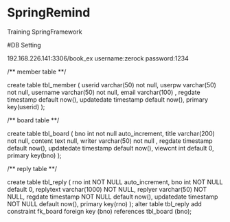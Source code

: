 # SpringRemind
 Training SpringFramework

#DB Setting

192.168.226.141:3306/book_ex
username:zerock
password:1234



/** member table **/

 create table tbl_member (
 userid varchar(50) not null,
 userpw varchar(50) not null,
 username varchar(50) not null,
 email varchar(100) ,
 regdate timestamp default now(),
 updatedate timestamp default now(),
 primary key(userid)
 );

/** board table **/

 create table tbl_board (
 bno int not null auto_increment,
 title varchar(200) not null,
 content text null,
 writer varchar(50) not null ,
 regdate timestamp default now(),
 updatedate timestamp default now(),
 viewcnt int default 0,
 primary key(bno)
 );

/** reply table **/

create table tbl_reply (
rno int NOT NULL auto_increment,
bno int NOT NULL default 0,
replytext varchar(1000) NOT NULL,
replyer varchar(50) NOT NULL,
regdate timestamp NOT NULL default now(),
updatedate timestamp NOT NULL default now(),
primary key(rno)
);
alter table tbl_reply add constraint fk_board
foreign key (bno) references tbl_board (bno);

